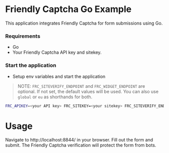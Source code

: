 # Friendly Captcha Go Example

This application integrates Friendly Captcha for form submissions using Go.

### Requirements

- Go
- Your Friendly Captcha API key and sitekey.

### Start the application

- Setup env variables and start the application

> NOTE: `FRC_SITEVERIFY_ENDPOINT` and `FRC_WIDGET_ENDPOINT` are optional. If not set, the default values will be used. You can also use `global` or `eu` as shorthands for both.

```bash
FRC_APIKEY=<your API key> FRC_SITEKEY=<your sitekey> FRC_SITEVERIFY_ENDPOINT=<siteverify endpoint> FRC_WIDGET_ENDPOINT=<widget endpoint> go run main.go
```

# Usage

Navigate to http://localhost:8844/ in your browser.
Fill out the form and submit. The Friendly Captcha verification will protect the form from bots.
